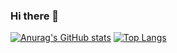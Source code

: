 ### Hi there 👋
[![Anurag's GitHub stats](https://github-readme-stats.vercel.app/api?username=SeongeunYang)](https://github.com/SeongeunYang/github-readme-stats)
[![Top Langs](https://github-readme-stats.vercel.app/api/top-langs/?username=SeongeunYang)](https://github.com/SeongeunYang/github-readme-stats)

<!--
**SeongeunYang/SeongeunYang** is a ✨ _special_ ✨ repository because its `README.md` (this file) appears on your GitHub profile.

Here are some ideas to get you started:

- 🔭 I’m currently working on ...
- 🌱 I’m currently learning ...
- 👯 I’m looking to collaborate on ...
- 🤔 I’m looking for help with ...
- 💬 Ask me about ...
- 📫 How to reach me: ...
- 😄 Pronouns: ...
- ⚡ Fun fact: ...
-->
